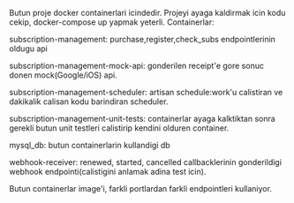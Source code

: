 Butun proje docker containerlari icindedir.
Projeyi ayaga kaldirmak icin kodu cekip, docker-compose up yapmak yeterli.
Containerlar:

subscription-management:
purchase,register,check_subs endpointlerinin oldugu api

subscription-management-mock-api:
gonderilen receipt'e gore sonuc donen mock(Google/iOS) api.

subscription-management-scheduler:
artisan schedule:work'u calistiran ve dakikalik calisan kodu barindiran scheduler.

subscription-management-unit-tests:
containerlar ayaga kalktiktan sonra gerekli butun unit testleri calistirip kendini olduren container.

mysql_db:
butun containerlarin kullandigi db

webhook-receiver:
renewed, started, cancelled callbacklerinin gonderildigi webhook endpointi(calistigini anlamak adina test icin).

Butun containerlar image'i, farkli portlardan farkli endpointleri kullaniyor.
